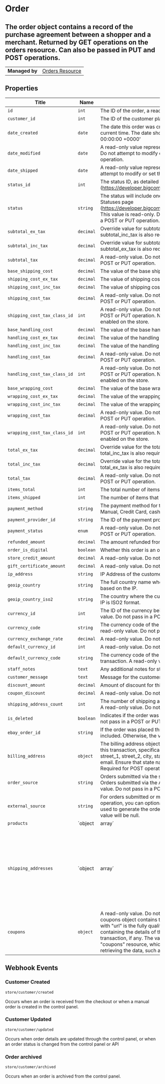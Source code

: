 # Order

## The order object contains a record of the purchase agreement between a shopper and a merchant. Returned by GET operations on the orders resource. Can also be passed in PUT and POST operations.

|||
|---|---|
| **Managed by** | [Orders Resource](/api/stores/v2/orders)

## Properties

| Title | Name | Type | Description |
| --- | --- | --- | --- |
| `id` | `int` | The ID of the order, a read-only value. Do not pass in PUT or POST. |
| `customer_id` | `int` | The ID of the customer placing the order or 0 if it was a guest order. |
| `date_created` | `date` | The date this order was created, if not specified will default to current time. The date should be in RFC format - 'Tue, 20 Nov 2012 00:00:00 +0000' |
| `date_modified` | `date` | A read-only value representing the last modification of the order. Do not attempt to modify or set this value in a POST or PUT operation. |
| `date_shipped` | `date` | A read-only value representing the date of shipment. Do not attempt to modify or set this value in a POST or PUT operation. |
| `status_id` | `int` | The status ID, as detailed in the Order Statuses page (https://developer.bigcommerce.com/api/stores/v2/order_statuses). |
| `status` | `string` | The status will include one of the string values listed in the Order Statuses page (https://developer.bigcommerce.com/api/stores/v2/order_statuses). This value is read-only. Do not attempt to modify or set this value in a POST or PUT operation. |
| `subtotal_ex_tax` | `decimal` | Override value for subtotal excluding tax. If specified, the field subtotal_inc_tax is also required. |
| `subtotal_inc_tax` | `decimal` | Override value for subtotal including tax. If specified, the field subtotal_ex_tax is also required. |
| `subtotal_tax` | `decimal` | A read-only value. Do not attempt to modify or set this value in a POST or PUT operation. |
| `base_shipping_cost` | `decimal` | The value of the base shipping cost |
| `shipping_cost_ex_tax` | `decimal` | The value of shipping cost excluding tax |
| `shipping_cost_inc_tax` | `decimal` | The value of shipping cost including tax |
| `shipping_cost_tax` | `decimal` | A read-only value. Do not attempt to modify or set this value in a POST or PUT operation. |
| `shipping_cost_tax_class_id` | `int` | A read-only value. Do not attempt to modify or set this value in a POST or PUT operation. NOTE: Value ignored if automatic tax enabled on the store. |
| `base_handling_cost` | `decimal` | The value of the base handling cost |
| `handling_cost_ex_tax` | `decimal` | The value of the handling cost excluding tax |
| `handling_cost_inc_tax` | `decimal` | The value of the handling cost including tax |
| `handling_cost_tax` | `decimal` | A read-only value. Do not attempt to modify or set this value in a POST or PUT operation. |
| `handling_cost_tax_class_id` | `int` | A read-only value. Do not attempt to modify or set this value in a POST or PUT operation. NOTE: Value ignored if automatic tax enabled on the store. |
| `base_wrapping_cost` | `decimal` | The value of the base wrapping cost |
| `wrapping_cost_ex_tax` | `decimal` | The value of the wrapping cost excluding tax |
| `wrapping_cost_inc_tax` | `decimal` | The value of the wrapping cost including tax |
| `wrapping_cost_tax` | `decimal` | A read-only value. Do not attempt to modify or set this value in a POST or PUT operation. |
| `wrapping_cost_tax_class_id` | `int` | A read-only value. Do not attempt to modify or set this value in a POST or PUT operation. NOTE: Value ignored if automatic tax enabled on the store. |
| `total_ex_tax` | `decimal` | Override value for the total, excluding tax. If specified, the field total_inc_tax is also required. |
| `total_inc_tax` | `decimal` | Override value for the total, including tax. If specified, the field total_ex_tax is also required. |
| `total_tax` | `decimal` | A read-only value. Do not attempt to modify or set this value in a POST or PUT operation. |
| `items_total` | `int` | The total number of items in the order. |
| `items_shipped` | `int` | The number of items that has been shipped. |
| `payment_method` | `string` | The payment method for this order. Can be one of the following: Manual, Credit Card, cash, Test Payment Gateway, ... |
| `payment_provider_id` | `string` | The ID of the payment provider if a payment provider was used. |
| `payment_status` | `enum` | A read-only value. Do not attempt to modify or set this value in a POST or PUT operation. |
| `refunded_amount` | `decimal` | The amount refunded from this transaction. |
| `order_is_digital` | `boolean` | Whether this order is an order for digital products. |
| `store_credit_amount` | `decimal` | A read-only value. Do not pass in a POST or PUT. |
| `gift_certificate_amount` | `decimal` | A read-only value. Do not pass in a POST or PUT. |
| `ip_address` | `string` | IP Address of the customer if known. |
| `geoip_country` | `string` | The full country name where the customer made the purchase based on the IP. |
| `geoip_country_iso2` | `string` | The country where the customer made the purchase based on the IP is ISO2 format. |
| `currency_id` | `int` | The ID of the currency being used in this transaction. A read-only value. Do not pass in a POST or PUT. |
| `currency_code` | `string` | The currency code of the currency being used in this transaction. A read-only value. Do not pass in a POST or PUT. |
| `currency_exchange_rate` | `decimal` | A read-only value. Do not pass in a POST or PUT. |
| `default_currency_id` | `int` | A read-only value. Do not pass in a POST or PUT. |
| `default_currency_code` | `string` | The currency code of the default currency for this type of transaction. A read-only value. Do not pass in a POST or PUT. |
| `staff_notes` | `text` | Any additional notes for staff. |
| `customer_message` | `text` | Message for the customer. |
| `discount_amount` | `decimal` | Amount of discount for this transaction. |
| `coupon_discount` | `decimal` | A read-only value. Do not pass in a POST or PUT. |
| `shipping_address_count` | `int` | The number of shipping addresses associated with this transaction. A read-only value. Do not pass in a POST or PUT. |
| `is_deleted` | `boolean` | Indicates if the order was deleted (archived). A read-only value. Do not pass in a POST or PUT. |
| `ebay_order_id` | `string` | If the order was placed through eBay, the eBay order number will be included. Otherwise, the value will be 0. |
| `billing_address` | `object` | The billing address object contains the billing address details for this transaction, specifically: first_name, last_name, company, street_1, street_2, city, state, zip, country, country_iso2, phone, and email. Ensure that state names are spelled out in full, e.g., California. Required for POST operations. |
| `order_source` | `string` | Orders submitted via the store's website will include a "www" value. Orders submitted via the API will be set to "external". A read-only value. Do not pass in a POST or PUT. |
| `external_source` | `string` | For orders submitted or modified via the API, using a PUT or POST operation, you can optionally pass in a value identifying the system used to generate the order. For example, "POS". Otherwise, the value will be null. |
| `products` | `object|array` | Refer to https://developer.bigcommerce.com/api/orders/order/products |
| `shipping_addresses` | `object|array` | For PUT and POST operations, you can optionally pass a "shipping_addresses" object array containing one or more shipping addresses. If you include more than one, only the first will be used as the API does not currently support shipping to more than one address. If you do not pass a shipping address, the billing address will be used. Refer to the "Order Shipping Address" page for the full list of name/value pairs (https://developer.bigcommerce.com/api/objects/v2/order_shipping_address). Not all fields are required. Refer to "Create order" on the Objects resource page for an example of the syntax. For GET and other operations, the shipping_addresses object will consist of two addresses: the URI of a JSON object containing the shipping address details and a context path which provides an alternate means of retrieving the data, such as if you prefer XML. Refer to "List orders" on the Orders resource page for the syntax. |
| `coupons` | `object` | A read-only value. Do not attempt to pass in a PUT or POST. The coupons object contains two name/value pairs. The value paired with "url" is the fully qualified address of the JSON object array containing the details of the coupon(s) associated with this transaction, if any. The value of "resource" is the context path to the "coupons" resource, which represents an alternate means of retrieving the data, such as if you prefer XML. |

## Webhook Events

### Customer Created
```
store/customer/created
```
Occurs when an order is received from the checkout or when a manual order is created in the control panel.


### Customer Updated
```
store/customer/updated
```
Occurs when order details are updated through the control panel, or when an order status is changed from the control panel or API

### Order archived
```
store/customer/archived
```
Occurs when an order is archived from the control panel.
